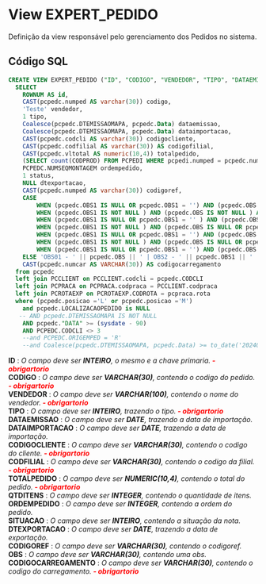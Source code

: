 # View EXPERT_PEDIDO

Definição da view responsável pelo gerenciamento dos Pedidos no sistema.  

## Código SQL

```sql
CREATE VIEW EXPERT_PEDIDO ("ID", "CODIGO", "VENDEDOR", "TIPO", "DATAEMISSAO", "DATAIMPORTACAO", "CODIGOCLIENTE", "CODFILIAL", "TOTALPEDIDO", "QTDITENS", "ORDEMPEDIDO", "STATUS", "DTEXPORTACAO", "CODIGOREF", "OBS", "CODIGOCARREGAMENTO") AS 
  SELECT 
  	ROWNUM AS id,
    CAST(pcpedc.numped AS varchar(30)) codigo,
    'Teste' vendedor,
    1 tipo,
    Coalesce(pcpedc.DTEMISSAOMAPA, pcpedc.Data) dataemissao,
    Coalesce(pcpedc.DTEMISSAOMAPA, pcpedc.Data) dataimportacao,
    CAST(pcpedc.codcli AS varchar(30)) codigocliente,
    CAST(pcpedc.codfilial AS varchar(30)) AS codigofilial,
    CAST(pcpedc.vltotal AS numeric(10,4)) totalpedido,
    (SELECT count(CODPROD) FROM PCPEDI WHERE pcpedi.numped = pcpedc.numped) qtditens,
    PCPEDC.NUMSEQMONTAGEM ordempedido,
    1 status,
    NULL dtexportacao,
    CAST(pcpedc.numped AS varchar(30)) codigoref,
    CASE 
    	WHEN (pcpedc.OBS1 IS NULL OR pcpedc.OBS1 = '') AND (pcpedc.OBS IS NULL OR pcpedc.OBS = '') AND (pcpedc.OBS2 IS NULL OR pcpedc.OBS2 = '') THEN NULL
    	WHEN (pcpedc.OBS1 IS NOT NULL ) AND (pcpedc.OBS IS NOT NULL ) AND (pcpedc.OBS2 IS NULL OR pcpedc.OBS2 = '') THEN 'OBS01 - ' || pcpedc.OBS || ' | OBS2 - ' || pcpedc.OBS1
    	WHEN (pcpedc.OBS1 IS NULL OR pcpedc.OBS1 = '' ) AND (pcpedc.OBS IS NOT NULL ) AND (pcpedc.OBS2 IS NOT NULL ) THEN 'OBS01 - ' || pcpedc.OBS || ' | OBS3 - ' || pcpedc.OBS2
    	WHEN (pcpedc.OBS1 IS NOT NULL ) AND (pcpedc.OBS IS NULL OR pcpedc.OBS = '' ) AND (pcpedc.OBS2 IS NOT NULL ) THEN 'OBS02 - ' || pcpedc.OBS1 || ' | OBS3 - ' || pcpedc.OBS2
    	WHEN (pcpedc.OBS1 IS NULL OR pcpedc.OBS1 = '') AND (pcpedc.OBS IS NOT NULL ) AND (pcpedc.OBS2 IS NULL OR pcpedc.OBS2 = '') THEN 'OBS01 - ' || pcpedc.OBS
    	WHEN (pcpedc.OBS1 IS NOT NULL ) AND (pcpedc.OBS IS NULL OR pcpedc.OBS = '') AND (pcpedc.OBS2 IS NULL OR pcpedc.OBS2 = '') THEN 'OBS02 - ' || pcpedc.OBS1
    	WHEN (pcpedc.OBS1 IS NULL OR pcpedc.OBS1 = '') AND (pcpedc.OBS IS NULL OR pcpedc.OBS = '') AND (pcpedc.OBS2 IS NOT NULL ) THEN 'OBS03 - ' || pcpedc.OBS2
    ELSE 'OBS01 - ' || pcpedc.OBS || ' | OBS2 - ' || pcpedc.OBS1 || ' | OBS3 - ' || pcpedc.OBS2 END AS OBS,
    CAST(pcpedc.numcar AS VARCHAR(30)) AS codigocarregamento
  from pcpedc
  left join PCCLIENT on PCCLIENT.codcli = pcpedc.CODCLI
  left join PCPRACA on PCPRACA.codpraca = PCCLIENT.codpraca
  left join PCROTAEXP on PCROTAEXP.CODROTA = pcpraca.rota
  where (pcpedc.posicao ='L' or pcpedc.posicao ='M')
    and pcpedc.LOCALIZACAOPEDIDO is NULL
   -- AND pcpedc.DTEMISSAOMAPA IS NOT NULL
    AND pcpedc."DATA" >= (sysdate - 90)
    AND PCPEDC.CODCLI <> 3
    --and PCPEDC.ORIGEMPED = 'R'
    --and Coalesce(pcpedc.DTEMISSAOMAPA, pcpedc.Data) >= to_date('20240111', 'yyyymmdd')

```
**ID** : *O campo deve ser **INTEIRO**, o mesmo e a chave primaria.****<font color="red"> - obrigartorio</font>***<br/>
**CODIGO** : *O campo deve ser **VARCHAR(30)**, contendo o codigo do pedido.****<font color="red"> - obrigartorio</font>***<br/>
**VENDEDOR** : *O campo deve ser **VARCHAR(100)**, contendo o nome do vendedor.****<font color="red"> - obrigartorio</font>***<br/>
**TIPO** : *O campo deve ser **INTEIRO**, trazendo o tipo.****<font color="red"> - obrigartorio</font>***<br/>
**DATAEMISSAO** : *O campo deve ser **DATE**, trazendo a data de importação.*<br/>
**DATAIMPORTACAO** : *O campo deve ser **DATE**, trazendo a data de importação.*<br/>
**CODIGOCLIENTE** : *O campo deve ser **VARCHAR(30)**, contendo o codigo do cliente.****<font color="red"> - obrigartorio</font>***<br/>
**CODFILIAL** : *O campo deve ser **VARCHAR(30)**, contendo o codigo da filial.****<font color="red"> - obrigartorio</font>***<br/>
**TOTALPEDIDO** : *O campo deve ser **NUMERIC(10,4)**, contendo o total do pedido.****<font color="red"> - obrigartorio</font>***<br/>
**QTDITENS** : *O campo deve ser **INTEGER**, contendo o quantidade de itens.*<br/>
**ORDEMPEDIDO** : *O campo deve ser **INTEGER**, contendo a ordem do pedido.*<br/>
**SITUACAO** : *O campo deve ser **INTEIRO**, contendo a situação da nota.*<br/>
**DTEXPORTACAO** : *O campo deve ser **DATE**, trazendo a data de exportação.*<br/>
**CODIGOREF** : *O campo deve ser **VARCHAR(30)**, contendo o codigoref.*<br/>
**OBS** : *O campo deve ser **VARCHAR(30)**, contendo uma obs.*<br/>
**CODIGOCARREGAMENTO** : *O campo deve ser **VARCHAR(30)**, contendo o codigo do carregamento.****<font color="red"> - obrigartorio</font>***<br/>
